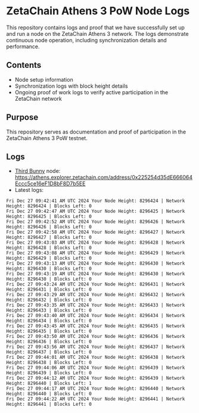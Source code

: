# ZetaChain Athens 3 PoW Node Logs
This repository contains logs and proof that we have successfully set up and run a node on the ZetaChain Athens 3 network. The logs demonstrate continuous node operation, including synchronization details and performance.

## Contents
- Node setup information
- Synchronization logs with block height details
- Ongoing proof of work logs to verify active participation in the ZetaChain network

## Purpose
This repository serves as documentation and proof of participation in the ZetaChain Athens 3 PoW testnet.

## Logs

- [Third Bunny](https://thirdbunny.xyz/) node: https://athens.explorer.zetachain.com/address/0x225254d35dE666064Eccc5ce16eF1D8bF8D7b5EE
- Latest logs:
```
Fri Dec 27 09:42:41 AM UTC 2024 Your Node Height: 8296424 | Network Height: 8296424 | Blocks Left: 0
Fri Dec 27 09:42:47 AM UTC 2024 Your Node Height: 8296425 | Network Height: 8296425 | Blocks Left: 0
Fri Dec 27 09:42:52 AM UTC 2024 Your Node Height: 8296426 | Network Height: 8296426 | Blocks Left: 0
Fri Dec 27 09:42:58 AM UTC 2024 Your Node Height: 8296427 | Network Height: 8296427 | Blocks Left: 0
Fri Dec 27 09:43:03 AM UTC 2024 Your Node Height: 8296428 | Network Height: 8296428 | Blocks Left: 0
Fri Dec 27 09:43:08 AM UTC 2024 Your Node Height: 8296429 | Network Height: 8296429 | Blocks Left: 0
Fri Dec 27 09:43:13 AM UTC 2024 Your Node Height: 8296430 | Network Height: 8296430 | Blocks Left: 0
Fri Dec 27 09:43:19 AM UTC 2024 Your Node Height: 8296430 | Network Height: 8296430 | Blocks Left: 0
Fri Dec 27 09:43:24 AM UTC 2024 Your Node Height: 8296431 | Network Height: 8296431 | Blocks Left: 0
Fri Dec 27 09:43:29 AM UTC 2024 Your Node Height: 8296432 | Network Height: 8296432 | Blocks Left: 0
Fri Dec 27 09:43:35 AM UTC 2024 Your Node Height: 8296433 | Network Height: 8296433 | Blocks Left: 0
Fri Dec 27 09:43:40 AM UTC 2024 Your Node Height: 8296434 | Network Height: 8296434 | Blocks Left: 0
Fri Dec 27 09:43:45 AM UTC 2024 Your Node Height: 8296435 | Network Height: 8296435 | Blocks Left: 0
Fri Dec 27 09:43:50 AM UTC 2024 Your Node Height: 8296436 | Network Height: 8296436 | Blocks Left: 0
Fri Dec 27 09:43:56 AM UTC 2024 Your Node Height: 8296437 | Network Height: 8296437 | Blocks Left: 0
Fri Dec 27 09:44:01 AM UTC 2024 Your Node Height: 8296438 | Network Height: 8296438 | Blocks Left: 0
Fri Dec 27 09:44:06 AM UTC 2024 Your Node Height: 8296439 | Network Height: 8296439 | Blocks Left: 0
Fri Dec 27 09:44:12 AM UTC 2024 Your Node Height: 8296439 | Network Height: 8296440 | Blocks Left: 1
Fri Dec 27 09:44:17 AM UTC 2024 Your Node Height: 8296440 | Network Height: 8296440 | Blocks Left: 0
Fri Dec 27 09:44:22 AM UTC 2024 Your Node Height: 8296441 | Network Height: 8296441 | Blocks Left: 0
```
